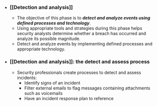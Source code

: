 - ### **[[Detection and analysis]]**
	- The objective of this phase is to ***detect and analyze events using defined processes and technology***. 
	- Using appropriate tools and strategies during this phase helps security analysts determine whether a breach has occurred and analyze its possible magnitude. 
	- Detect and analyze events by implementing defined processes and appropriate technology.

- ### [[Detection and analysis]]: the detect and assess process
	- Security professionals create processes to detect and assess incidents:
		- Identify signs of an incident
		- Filter external emails to flag messages containing attachments such as voicemails
		- Have an incident response plan to reference